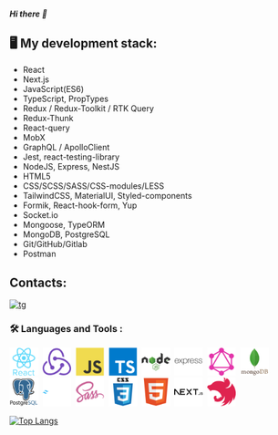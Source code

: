 ##### Hi there 👋
## 🖥 My development stack:

- React
- Next.js
- JavaScript(ES6)
- TypeScript, PropTypes
- Redux / Redux-Toolkit / RTK Query
- Redux-Thunk
- React-query
- MobX
- GraphQL / ApolloClient
- Jest, react-testing-library
- NodeJS, Express, NestJS
- HTML5
- CSS/SCSS/SASS/CSS-modules/LESS
- TailwindCSS, MaterialUI, Styled-components
- Formik, React-hook-form, Yup
- Socket.io
- Mongoose, TypeORM
- MongoDB, PostgreSQL
- Git/GitHub/Gitlab
- Postman


## Contacts:
<div id="badges">
  <a href="https://t.me/m1sha777999" target="_blank">
  <img src="https://img.shields.io/badge/Telegram-2CA5E0?style=for-the-badge&logo=telegram&logoColor=white" alt="tg"/>
  </a>
</div>

### :hammer_and_wrench: Languages and Tools :
  <img src="https://github.com/devicons/devicon/blob/master/icons/react/react-original-wordmark.svg" title="React" alt="React" width="50" height="50"/>&nbsp;
  <img src="https://raw.githubusercontent.com/devicons/devicon/1119b9f84c0290e0f0b38982099a2bd027a48bf1/icons/redux/redux-original.svg" title="Redux" alt="Redux" width="50" height="50"/>&nbsp;
  <img src="https://raw.githubusercontent.com/devicons/devicon/1119b9f84c0290e0f0b38982099a2bd027a48bf1/icons/javascript/javascript-original.svg" title="js" alt="js" width="50" height="50"/>&nbsp;
  <img src="https://raw.githubusercontent.com/devicons/devicon/1119b9f84c0290e0f0b38982099a2bd027a48bf1/icons/typescript/typescript-original.svg" title="ts" alt="ts" width="50" height="50"/>&nbsp;
  <img src="https://raw.githubusercontent.com/devicons/devicon/1119b9f84c0290e0f0b38982099a2bd027a48bf1/icons/nodejs/nodejs-original-wordmark.svg" title="node" alt="node" width="50" height="50"/>&nbsp;
  <img src="https://raw.githubusercontent.com/devicons/devicon/1119b9f84c0290e0f0b38982099a2bd027a48bf1/icons/express/express-original-wordmark.svg" title="express" alt="express" width="50" height="50"/>&nbsp;
  <img src="https://raw.githubusercontent.com/devicons/devicon/1119b9f84c0290e0f0b38982099a2bd027a48bf1/icons/graphql/graphql-plain.svg" title="graphql" alt="graphql" width="50" height="50"/>&nbsp;
  <img src="https://raw.githubusercontent.com/devicons/devicon/1119b9f84c0290e0f0b38982099a2bd027a48bf1/icons/mongodb/mongodb-original-wordmark.svg" title="mongo" alt="mongo" width="50" height="50"/>&nbsp;
  <img src="https://raw.githubusercontent.com/devicons/devicon/1119b9f84c0290e0f0b38982099a2bd027a48bf1/icons/postgresql/postgresql-original-wordmark.svg" title="psql" alt="psql" width="50" height="50"/>&nbsp;
  <img src="https://raw.githubusercontent.com/devicons/devicon/1119b9f84c0290e0f0b38982099a2bd027a48bf1/icons/tailwindcss/tailwindcss-original-wordmark.svg" title="tailwind" alt="tailwind" width="50" height="50"/>&nbsp;
  <img src="https://raw.githubusercontent.com/devicons/devicon/1119b9f84c0290e0f0b38982099a2bd027a48bf1/icons/sass/sass-original.svg" title="scss" alt="scss" width="50" height="50"/>&nbsp;
  <img src="https://raw.githubusercontent.com/devicons/devicon/1119b9f84c0290e0f0b38982099a2bd027a48bf1/icons/css3/css3-original-wordmark.svg" title="css" alt="React" width="50" height="50"/>&nbsp;
  <img src="https://raw.githubusercontent.com/devicons/devicon/1119b9f84c0290e0f0b38982099a2bd027a48bf1/icons/html5/html5-original.svg" title="html" alt="html" width="50" height="50"/>&nbsp;
  <img src="https://raw.githubusercontent.com/devicons/devicon/1119b9f84c0290e0f0b38982099a2bd027a48bf1/icons/nextjs/nextjs-original-wordmark.svg" title="next" alt="next" width="50" height="50"/>&nbsp;
  <img src="https://raw.githubusercontent.com/devicons/devicon/1119b9f84c0290e0f0b38982099a2bd027a48bf1/icons/nestjs/nestjs-plain.svg" title="nest" alt="nest" width="50" height="50"/>&nbsp;


  [![Top Langs](https://github-readme-stats.vercel.app/api/top-langs/?username=babinm1h&layout=compact)](https://github.com/babinm1h/github-readme-stats)
